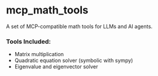 # mcp_math_tools

A set of MCP-compatible math tools for LLMs and AI agents.

### Tools Included:

- Matrix multiplication
- Quadratic equation solver (symbolic with sympy)
- Eigenvalue and eigenvector solver
